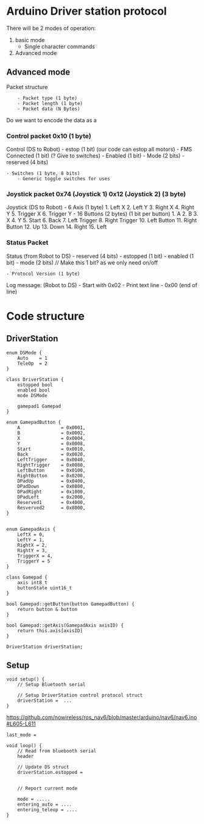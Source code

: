 # Arduino Driver station protocol
There will be 2 modes of operation:
1. basic mode
    - Single character commands
2. Advanced mode

## Advanced mode
Packet structure
```
    - Packet type (1 byte)
    - Packet length (1 byte)
    - Packet data (N Bytes)
```

Do we want to encode the data as a 

### Control packet 0x10 (1 byte)
Control (DS to Robot)
    - estop (1 bit) (our code can estop all motors)
    - FMS Connected (1 bit) (? Give to switches)
    - Enabled (1 bit)
    - Mode (2 bits)
    - reserved (4 bits)

    - Switches (1 byte, 8 bits)
        - Generic toggle switches for uses

### Joystick packet 0x74 (Joystick 1) 0x12 (Joystick 2) (3 byte)
Joystick (DS to Robot) 
    - 6 Axis (1 byte)
        1. Left X
        2. Left Y
        3. Right X
        4. Right Y
        5. Trigger X
        6. Trigger Y
    - 16 Buttons (2 bytes) (1 bit per button)
         1. A
         2. B
         3. X
         4. Y
         5. Start
         6. Back
         7. Left Trigger
         8. Right Trigger
        10. Left Button
        11. Right Button
        12. Up 
        13. Down
        14. Right
        15. Left

### Status Packet
Status (from Robot to DS)
    - reserved (4 bits)
    - estopped (1 bit)
    - enabled (1 bit)
    - mode (2 bits) // Make this 1 bit? as we only need on/off

    - Protocol Version (1 byte)

Log message: (Robot to DS)
    - Start with 0x02 
    - Print text line
    - 0x00 (end of line)

# Code structure
## DriverStation
```
enum DSMode {
    Auto    = 1
    TeleOp  = 2
}

class DriverStation {
    estopped bool
    enabled bool
    mode DSMode

    gamepad1 Gamepad
}

enum GamepadButton {
    A               = 0x0001,
    B               = 0x0002,
    X               = 0x0004,
    Y               = 0x0008,
    Start           = 0x0010,
    Back            = 0x0020,
    LeftTrigger     = 0x0040,
    RightTrigger    = 0x0080,
    LeftButton      = 0x0100,
    RightButton     = 0x0200,
    DPadUp          = 0x0400,
    DPadDown        = 0x0800,
    DPadRight       = 0x1000,
    DPadLeft        = 0x2000,
    Reserved1       = 0x4000,
    Resverved2      = 0x8000,
}


enum GamepadAxis {
    LeftX = 0,
    LeftY = 1,
    RightX = 2,
    RightY = 3,
    TriggerX = 4,
    TriggerY = 5
}

class Gamepad {
    axis int8_t
    buttonState uint16_t
}

bool Gamepad::getButton(button GamepadButton) {
    return button & button
}

bool Gamepad::getAxis(GamepadAxis axisID) {
    return this.axis[axisID]
}

DriverStation driverStation;
```

## Setup
```
void setup() {
    // Setup Bluetooth serial
    
    // Setup DriverStation control protocol struct
    driverStation =  ...
}
```

https://github.com/nowireless/ros_nav6/blob/master/arduino/nav6/nav6.ino#L605-L611
```
last_mode = 

void loop() {
    // Read from bluebooth serial 
    header

    // Update DS struct
    driverStation.estopped = 


    // Report current mode

    mode = .....
    entering_auto = ....
    entering_teleop = ....
}
```